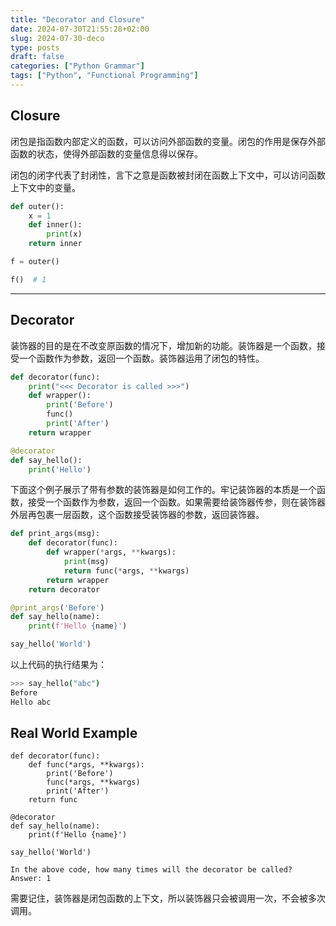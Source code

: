 ```yaml
---
title: "Decorator and Closure"
date: 2024-07-30T21:55:28+02:00
slug: 2024-07-30-deco
type: posts
draft: false
categories: ["Python Grammar"]
tags: ["Python", "Functional Programming"]
---
```


## Closure

闭包是指函数内部定义的函数，可以访问外部函数的变量。闭包的作用是保存外部函数的状态，使得外部函数的变量信息得以保存。

闭包的闭字代表了封闭性，言下之意是函数被封闭在函数上下文中，可以访问函数上下文中的变量。

```python
def outer():
    x = 1
    def inner():
        print(x)
    return inner

f = outer()

f()  # 1
```

---

## Decorator

装饰器的目的是在不改变原函数的情况下，增加新的功能。装饰器是一个函数，接受一个函数作为参数，返回一个函数。装饰器运用了闭包的特性。

```python
def decorator(func):
    print("<<< Decorator is called >>>")
    def wrapper():
        print('Before')
        func()
        print('After')
    return wrapper

@decorator
def say_hello():
    print('Hello')
```

下面这个例子展示了带有参数的装饰器是如何工作的。牢记装饰器的本质是一个函数，接受一个函数作为参数，返回一个函数。如果需要给装饰器传参，则在装饰器外层再包裹一层函数，这个函数接受装饰器的参数，返回装饰器。

```python
def print_args(msg):
    def decorator(func):
        def wrapper(*args, **kwargs):
            print(msg)
            return func(*args, **kwargs)
        return wrapper
    return decorator

@print_args('Before')
def say_hello(name):
    print(f'Hello {name}')

say_hello('World')
```

以上代码的执行结果为：

```bash
>>> say_hello("abc")
Before
Hello abc
```

## Real World Example

```plaintext
def decorator(func):
    def func(*args, **kwargs):
        print('Before')
        func(*args, **kwargs)
        print('After')
    return func

@decorator
def say_hello(name):
    print(f'Hello {name}')

say_hello('World')

In the above code, how many times will the decorator be called?
Answer: 1
```

需要记住，装饰器是闭包函数的上下文，所以装饰器只会被调用一次，不会被多次调用。
